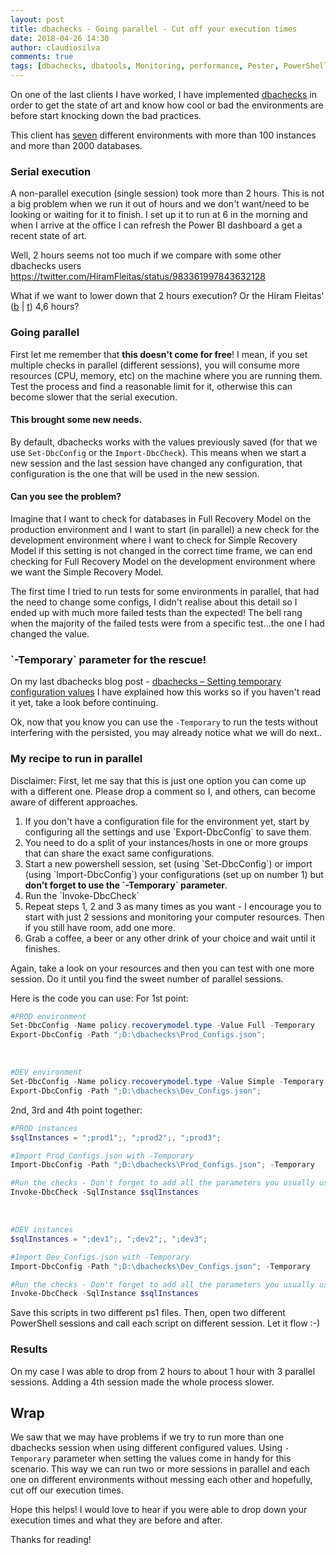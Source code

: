 ```yaml
---
layout: post
title: dbachecks - Going parallel - Cut off your execution times
date: 2018-04-26 14:30
author: claudiosilva
comments: true
tags: [dbachecks, dbatools, Monitoring, performance, Pester, PowerShell, SQLServer, syndicated, Tests]
---
```

On one of the last clients I have worked, I have implemented <a href="http://dbachecks.io">dbachecks</a> in order to get the state of art and know how cool or bad the environments are before start knocking down the bad practices.

This client has <u>seven</u> different environments with more than 100 instances and more than 2000 databases.

<h3>Serial execution</h3>

A non-parallel execution (single session) took more than 2 hours.
This is not a big problem when we run it out of hours and we don't want/need to be looking or waiting for it to finish.
I set up it to run at 6 in the morning and when I arrive at the office I can refresh the Power BI dashboard a get a recent state of art.

Well, 2 hours seems not too much if we compare with some other dbachecks users
https://twitter.com/HiramFleitas/status/983361997843632128

What if we want to lower down that 2 hours execution? Or the Hiram Fleitas' (<a href="https://dba2o.wordpress.com/">b</a> \| <a href="https://twitter.com/HiramFleitas">t</a>) 4,6 hours?

<h3>Going parallel</h3>

First let me remember that <strong>this doesn't come for free</strong>! I mean, if you set multiple checks in parallel (different sessions), you will consume more resources (CPU, memory, etc) on the machine where you are running them. Test the process and find a reasonable limit for it, otherwise this can become slower that the serial execution.

<h4>This brought some new needs.</h4>

By default, dbachecks works with the values previously saved (for that we use `Set-DbcConfig` or the `Import-DbcCheck`). This means when we start a new session and the last session have changed any configuration, that configuration is the one that will be used in the new session.

<h4>Can you see the problem?</h4>

Imagine that I want to check for databases in Full Recovery Model on the production environment and I want to start (in parallel) a new check for the development environment where I want to check for Simple Recovery Model if this setting is not changed in the correct time frame, we can end checking for Full Recovery Model on the development environment where we want the Simple Recovery Model.

The first time I tried to run tests for some environments in parallel, that had the need to change some configs, I didn't realise about this detail so I ended up with much more failed tests than the expected! The bell rang when the majority of the failed tests were from a specific test...the one I had changed the value.

<h3>`-Temporary` parameter for the rescue!</h3>

On my last dbachecks blog post - <a href="">dbachecks – Setting temporary configuration values</a> I have explained how this works so if you haven't read it yet, take a look before continuing.

Ok, now that you know you can use the `-Temporary` to run the tests without interfering with the persisted, you may already notice what we will do next..

<h3>My recipe to run in parallel</h3>

Disclaimer: First, let me say that this is just one option you can come up with a different one. Please drop a comment so I, and others, can become aware of different approaches.

<ol>
<li>If you don't have a configuration file for the environment yet, start by configuring all the settings and use `Export-DbcConfig` to save them.</li>
<li>You need to do a split of your instances/hosts in one or more groups that can share the exact same configurations.</li>
<li>Start a new powershell session, set (using `Set-DbcConfig`) or import (using `Import-DbcConfig`) your configurations (set up on number 1) but <strong>don't forget to use the `-Temporary` parameter</strong>.</li>
<li>Run the `Invoke-DbcCheck`</li>
<li>Repeat steps 1, 2 and 3 as many times as you want - I encourage you to start with just 2 sessions and monitoring your computer resources. Then if you still have room, add one more.</li>
<li>Grab a coffee, a beer or any other drink of your choice and wait until it finishes.</li>
</ol>

Again, take a look on your resources and then you can test with one more session. Do it until you find the sweet number of parallel sessions.

Here is the code you can use:
For 1st point:
``` powershell
#PROD environment
Set-DbcConfig -Name policy.recoverymodel.type -Value Full -Temporary
Export-DbcConfig -Path ";D:\dbachecks\Prod_Configs.json";
```
&nbsp;
``` powershell
#DEV environment
Set-DbcConfig -Name policy.recoverymodel.type -Value Simple -Temporary
Export-DbcConfig -Path ";D:\dbachecks\Dev_Configs.json";
```

2nd, 3rd and 4th point together:
``` powershell
#PROD instances
$sqlInstances = ";prod1";, ";prod2";, ";prod3";

#Import Prod_Configs.json with -Temporary
Import-DbcConfig -Path ";D:\dbachecks\Prod_Configs.json"; -Temporary

#Run the checks - Don't forget to add all the parameters you usually use
Invoke-DbcCheck -SqlInstance $sqlInstances
```
&nbsp;
``` powershell
#DEV instances
$sqlInstances = ";dev1";, ";dev2";, ";dev3";

#Import Dev_Configs.json with -Temporary
Import-DbcConfig -Path ";D:\dbachecks\Dev_Configs.json"; -Temporary

#Run the checks - Don't forget to add all the parameters you usually use
Invoke-DbcCheck -SqlInstance $sqlInstances
```

Save this scripts in two different ps1 files. Then, open two different PowerShell sessions and call each script on different session. Let it flow :-)

<h3>Results</h3>

On my case I was able to drop from 2 hours to about 1 hour with 3 parallel sessions. Adding a 4th session made the whole process slower.

<h2>Wrap</h2>

We saw that we may have problems if we try to run more than one dbachecks session when using different configured values. Using `-Temporary` parameter when setting the values come in handy for this scenario.
This way we can run two or more sessions in parallel and each one on different environments without messing each other and hopefully, cut off our execution times.

Hope this helps! I would love to hear if you were able to drop down your execution times and what they are before and after.

Thanks for reading!
